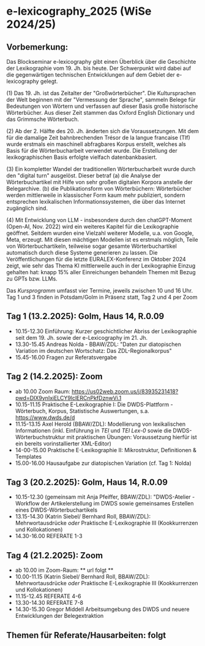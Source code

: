 # e-lexicography_2025 (WiSe 2024/25)

## Vorbemerkung: 
Das Blockseminar e-lexicography gibt einen Überblick über die Geschichte der Lexikographie vom 19. Jh. bis heute. Der Schwerpunkt wird dabei auf die gegenwärtigen technischen Entwicklungen auf dem Gebiet der e-lexicography gelegt.

(1) Das 19. Jh. ist das Zeitalter der "Großwörterbücher". Die Kultursprachen der Welt beginnen mit der "Vermessung der Sprache", sammeln Belege für Bedeutungen von Wörtern und verfassen auf dieser Basis große historische Wörterbücher. Aus dieser Zeit stammen das Oxford English Dictionary und das Grimmsche Wörterbuch.

(2) Ab der 2. Hälfte des 20. Jh. änderten sich die Voraussetzungen. Mit dem für die damalige Zeit bahnbrechenden Trésor de la langue francaise (Tlf) wurde erstmals ein maschinell abfragbares Korpus erstellt, welches als Basis für die Wörterbucharbeit verwendet wurde. Die Erstellung der lexikographischen Basis erfolgte vielfach datenbankbasiert.

(3) Ein kompletter Wandel der traditionellen Wörterbucharbeit wurde durch den "digital turn" ausgelöst. Dieser betraf (a) die Analyse der Wörterbuchartikel mit Hilfe von sehr großen digitalen Korpora anstelle der Belegarchive. (b) die Publikationsform von Wörterbüchern: Wörterbücher werden mittlerweile in klassischer Form kaum mehr publiziert, sondern entsprechen lexikalischen Informationssystemen, die über das Internet zugänglich sind. 

(4) Mit Entwicklung von LLM - insbesondere durch den chatGPT-Moment (Open-AI, Nov. 2022) wird ein weiteres Kapitel für die Lexikographie geöffnet. Seitdem wurden eine Vielzahl weiterer Modelle, u.a. von Google, Meta, erzeugt. Mit diesen mächtigen Modellen ist es erstmals möglich, Teile von Wörterbuchartikeln, teilweise sogar gesamte Wörterbuchartikel automatisch durch diese Systeme generieren zu lassen. Die Veröffentlichungen für die letzte EURALEX-Konferenz im Oktober 2024 zeigt, wie sehr das Thema KI mittlerweile auch in der Lexikographie Einzug gehalten hat: knapp 15% aller Einreichungen behandeln Themen mit Bezug zu GPTs bzw. LLMs.

Das *Kursprogramm* umfasst vier Termine, jeweils zwischen 10 und 16 Uhr.
Tag 1 und 3 finden in Potsdam/Golm in Präsenz statt, Tag 2 und 4 per Zoom 

## Tag 1 (13.2.2025): Golm, Haus 14, R.0.09 
* 10.15-12.30 Einführung: Kurzer geschichtlicher Abriss der Lexikographie seit dem 19. Jh. sowie der e-Lexicography im 21. Jh.
* 13.30-15.45 Andreas Nolda - BBAW/ZDL: "Daten zur diatopischen Variation im deutschen Wortschatz: Das ZDL-Regionalkorpus"
* 15.45-16.00 Fragen zur Referatsvergabe

## Tag 2 (14.2.2025): Zoom
* ab 10.00 Zoom Raum: https://us02web.zoom.us/j/83935231418?pwd=DIX9ynIxiELCY9lclERCnPkfDznwVi.1  
* 10.15-11.15 Praktische E-Lexikographie I: Die DWDS-Plattform - Wörterbuch, Korpus, Statistische Auswertungen, s.a. https://www.dwds.de/d
* 11.15-13.15 Axel Herold (BBAW/ZDL): Modellierung von lexikalischen Informationen (inkl. Einführung in *TEI* und *TEI Lex-0* sowie die DWDS-Wörterbuchstruktur mit praktischen Übungen: Voraussetzung hierfür ist ein bereits vorinstallierter XML-Editor)
* 14-00-15.00 Praktische E-Lexikographie II: Mikrostruktur, Definitionen & Templates
* 15.00-16.00 Hausaufgabe zur diatopischen Variation (cf. Tag 1: Nolda)

## Tag 3 (20.2.2025): Golm, Haus 14, R.0.09
* 10.15-12.30 (gemeinsam mit Anja Pfeiffer, BBAW/ZDL): "DWDS-Atelier - Workflow der Artikelerstellung im DWDS sowie gemeinsames Erstellen eines DWDS-Wörterbuchartikels  
* 13.15-14.30 (Katrin Siebel/ Bernhard Roll, BBAW/ZDL): Mehrwortausdrücke *oder* Praktische E-Lexikographie III (Kookkurrenzen und Kollokationen)
* 14.30-16.00 REFERATE 1-3

## Tag 4 (21.2.2025): Zoom
* ab 10.00 im Zoom-Raum: ** url folgt **
* 10.00-11.15 (Katrin Siebel/ Bernhard Roll, BBAW/ZDL): Mehrwortausdrücke *oder* Praktische E-Lexikographie III (Kookkurrenzen und Kollokationen)
* 11.15-12.45 REFERATE 4-6 
* 13.30-14.30 REFERATE 7-8
* 14.30-15.30 Gregor Middell Arbeitsumgebung des DWDS und neuere Entwicklungen der Belegextraktion

## Themen für Referate/Hausarbeiten: folgt


